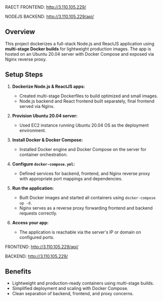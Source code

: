 RAECT FRONTEND: http://3.110.105.229/                       

                    
NODEJS BACKEND: http://3.110.105.229/api/                                       


## Overview

This project dockerizes a full-stack Node.js and ReactJS application using **multi-stage Docker builds** for lightweight production images. The app is hosted on an Ubuntu 20.04 server with Docker Compose and exposed via Nginx reverse proxy.

## Setup Steps

1. **Dockerize Node.js & ReactJS apps:**  
   - Created multi-stage Dockerfiles to build optimized and small images.  
   - Node.js backend and React frontend built separately, final frontend served via Nginx.

2. **Provision Ubuntu 20.04 server:**  
   - Used EC2 instance running Ubuntu 20.04 OS as the deployment environment.

3. **Install Docker & Docker Compose:**  
   - Installed Docker engine and Docker Compose on the server for container orchestration.

4. **Configure `docker-compose.yml`:**  
   - Defined services for backend, frontend, and Nginx reverse proxy with appropriate port mappings and dependencies.

5. **Run the application:**  
   - Built Docker images and started all containers using `docker-compose up -d`.  
   - Nginx serves as a reverse proxy forwarding frontend and backend requests correctly.

6. **Access your app:**  
   - The application is reachable via the server's IP or domain on configured ports.
     
FRONTEND: http://3.110.105.229/api/

BACKEND: http://3.110.105.229/


## Benefits

- Lightweight and production-ready containers using multi-stage builds.  
- Simplified deployment and scaling with Docker Compose.  
- Clean separation of backend, frontend, and proxy concerns.
